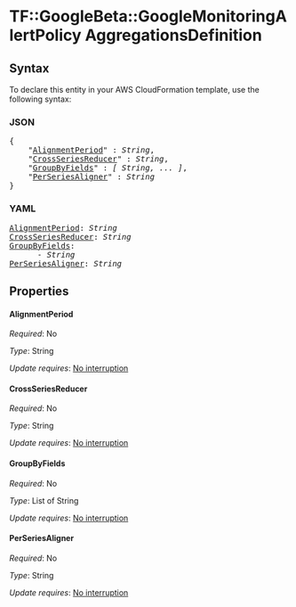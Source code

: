 # TF::GoogleBeta::GoogleMonitoringAlertPolicy AggregationsDefinition

## Syntax

To declare this entity in your AWS CloudFormation template, use the following syntax:

### JSON

<pre>
{
    "<a href="#alignmentperiod" title="AlignmentPeriod">AlignmentPeriod</a>" : <i>String</i>,
    "<a href="#crossseriesreducer" title="CrossSeriesReducer">CrossSeriesReducer</a>" : <i>String</i>,
    "<a href="#groupbyfields" title="GroupByFields">GroupByFields</a>" : <i>[ String, ... ]</i>,
    "<a href="#perseriesaligner" title="PerSeriesAligner">PerSeriesAligner</a>" : <i>String</i>
}
</pre>

### YAML

<pre>
<a href="#alignmentperiod" title="AlignmentPeriod">AlignmentPeriod</a>: <i>String</i>
<a href="#crossseriesreducer" title="CrossSeriesReducer">CrossSeriesReducer</a>: <i>String</i>
<a href="#groupbyfields" title="GroupByFields">GroupByFields</a>: <i>
      - String</i>
<a href="#perseriesaligner" title="PerSeriesAligner">PerSeriesAligner</a>: <i>String</i>
</pre>

## Properties

#### AlignmentPeriod

_Required_: No

_Type_: String

_Update requires_: [No interruption](https://docs.aws.amazon.com/AWSCloudFormation/latest/UserGuide/using-cfn-updating-stacks-update-behaviors.html#update-no-interrupt)

#### CrossSeriesReducer

_Required_: No

_Type_: String

_Update requires_: [No interruption](https://docs.aws.amazon.com/AWSCloudFormation/latest/UserGuide/using-cfn-updating-stacks-update-behaviors.html#update-no-interrupt)

#### GroupByFields

_Required_: No

_Type_: List of String

_Update requires_: [No interruption](https://docs.aws.amazon.com/AWSCloudFormation/latest/UserGuide/using-cfn-updating-stacks-update-behaviors.html#update-no-interrupt)

#### PerSeriesAligner

_Required_: No

_Type_: String

_Update requires_: [No interruption](https://docs.aws.amazon.com/AWSCloudFormation/latest/UserGuide/using-cfn-updating-stacks-update-behaviors.html#update-no-interrupt)

